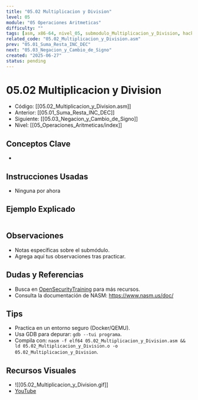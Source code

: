 ```yaml
---
title: "05.02 Multiplicacion y Division"
level: 05
module: "05 Operaciones Aritmeticas"
difficulty: ""
tags: [asm, x86-64, nivel_05, submodulo_Multiplicacion_y_Division, hacking]
related_code: "05.02_Multiplicacion_y_Division.asm"
prev: "05.01_Suma_Resta_INC_DEC"
next: "05.03_Negacion_y_Cambio_de_Signo"
created: "2025-06-27"
status: pending
---
```


# 05.02 Multiplicacion y Division

- Código: [[05.02_Multiplicacion_y_Division.asm]]  
- Anterior: [[05.01_Suma_Resta_INC_DEC]]  
- Siguiente: [[05.03_Negacion_y_Cambio_de_Signo]]  
- Nivel: [[05_Operaciones_Aritmeticas/index]]  

## Conceptos Clave
- 

## Instrucciones Usadas
- Ninguna por ahora

## Ejemplo Explicado
```asm

```

## Observaciones
- Notas específicas sobre el submódulo.
- Agrega aquí tus observaciones tras practicar.

## Dudas y Referencias
- Busca en [OpenSecurityTraining](https://opensecuritytraining.info/) para más recursos.
- Consulta la documentación de NASM: https://www.nasm.us/doc/

## Tips
- Practica en un entorno seguro (Docker/QEMU).
- Usa GDB para depurar: `gdb --tui programa`.
- Compila con: `nasm -f elf64 05.02_Multiplicacion_y_Division.asm && ld 05.02_Multiplicacion_y_Division.o -o 05.02_Multiplicacion_y_Division`.

## Recursos Visuales
- ![[05.02_Multiplicacion_y_Division.gif]]  
- [YouTube](https://youtube.com/placeholder)

